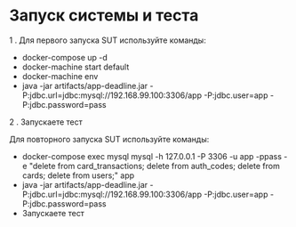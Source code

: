 # Запуск системы и теста
1 . Для первого запуска SUT используйте команды: 
* docker-compose up -d
* docker-machine start default
* docker-machine env
* java -jar artifacts/app-deadline.jar -P:jdbc.url=jdbc:mysql://192.168.99.100:3306/app -P:jdbc.user=app -P:jdbc.password=pass

2 . Запускаете тест

Для повторного запуска SUT используйте команды: 
* docker-compose exec mysql mysql -h 127.0.0.1 -P 3306 -u app -ppass -e "delete from card_transactions; delete from auth_codes; delete from cards; delete from users;" app
* java -jar artifacts/app-deadline.jar -P:jdbc.url=jdbc:mysql://192.168.99.100:3306/app -P:jdbc.user=app -P:jdbc.password=pass
* Запускаете тест
